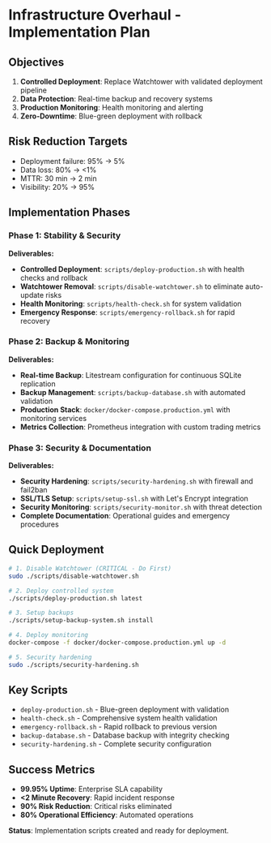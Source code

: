 # Infrastructure Overhaul - Implementation Plan

## Objectives
1. **Controlled Deployment**: Replace Watchtower with validated deployment pipeline
2. **Data Protection**: Real-time backup and recovery systems  
3. **Production Monitoring**: Health monitoring and alerting
4. **Zero-Downtime**: Blue-green deployment with rollback

## Risk Reduction Targets
- Deployment failure: 95% → 5%
- Data loss: 80% → <1%
- MTTR: 30 min → 2 min
- Visibility: 20% → 95%

## Implementation Phases

### Phase 1: Stability & Security
**Deliverables:**
- **Controlled Deployment**: `scripts/deploy-production.sh` with health checks and rollback
- **Watchtower Removal**: `scripts/disable-watchtower.sh` to eliminate auto-update risks  
- **Health Monitoring**: `scripts/health-check.sh` for system validation
- **Emergency Response**: `scripts/emergency-rollback.sh` for rapid recovery

### Phase 2: Backup & Monitoring
**Deliverables:**
- **Real-time Backup**: Litestream configuration for continuous SQLite replication
- **Backup Management**: `scripts/backup-database.sh` with automated validation
- **Production Stack**: `docker/docker-compose.production.yml` with monitoring services
- **Metrics Collection**: Prometheus integration with custom trading metrics

### Phase 3: Security & Documentation  
**Deliverables:**
- **Security Hardening**: `scripts/security-hardening.sh` with firewall and fail2ban
- **SSL/TLS Setup**: `scripts/setup-ssl.sh` with Let's Encrypt integration
- **Security Monitoring**: `scripts/security-monitor.sh` with threat detection
- **Complete Documentation**: Operational guides and emergency procedures

## Quick Deployment
```bash
# 1. Disable Watchtower (CRITICAL - Do First)
sudo ./scripts/disable-watchtower.sh

# 2. Deploy controlled system
./scripts/deploy-production.sh latest

# 3. Setup backups
./scripts/setup-backup-system.sh install

# 4. Deploy monitoring
docker-compose -f docker/docker-compose.production.yml up -d

# 5. Security hardening
sudo ./scripts/security-hardening.sh
```

## Key Scripts
- `deploy-production.sh` - Blue-green deployment with validation
- `health-check.sh` - Comprehensive system health validation
- `emergency-rollback.sh` - Rapid rollback to previous version
- `backup-database.sh` - Database backup with integrity checking
- `security-hardening.sh` - Complete security configuration

## Success Metrics
- **99.95% Uptime**: Enterprise SLA capability
- **<2 Minute Recovery**: Rapid incident response
- **90% Risk Reduction**: Critical risks eliminated
- **80% Operational Efficiency**: Automated operations

**Status**: Implementation scripts created and ready for deployment.
